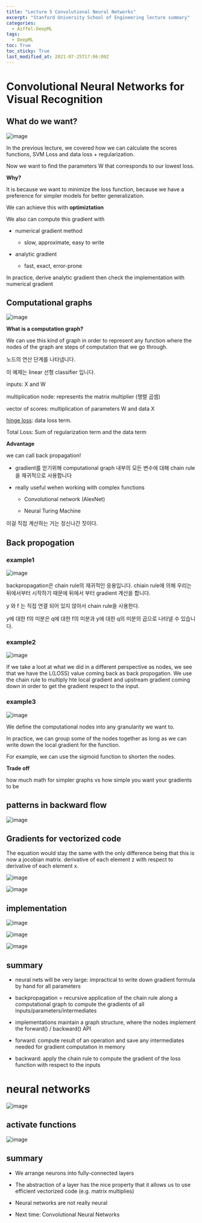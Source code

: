 ```yaml
---
title: "Lecture 5 Convolutional Neural Networks"
excerpt: "Stanford University School of Engineering lecture summary"
categories:
  - Aiffel-DeepML
tags:
  - DeepML
toc: True
toc_sticky: True
last_modified_at: 2021-07-25T17:06:00Z
---
```



# Convolutional Neural Networks for Visual Recognition

## What do we want?

![image](https://user-images.githubusercontent.com/46912607/126897292-0fb57c8a-0aa4-4d6d-a893-ae939ac80dd2.png)

In the previous lecture, we covered how we can calculate the scores functions, SVM Loss and data loss + regularization. 

Now we want to find the parameters W that corresponds to our lowest loss.

**Why?** 

It is because we want to minimize the loss function, because we have a preference for simpler models for better generalization. 

We can achieve this with **optimiztation** 

We also can compute this gradient with

- numerical gradient method


    - slow, approximate, easy to write
    
    
- analytic gradient 
    
    
    - fast, exact, error-prone
    
In practice, derive analytic gradient then check the implementation with numerical gradient 

## Computational graphs


![image](https://user-images.githubusercontent.com/46912607/126897694-eeab621b-b436-4549-8375-7f3a9877e3db.png)
    
**What is a computation graph?**

We can use this kind of graph in order to represent any function where the nodes of the graph are steps of computation that we go through. 

노드의 연산 단계를 나타냅니다. 

이 예제는 linear 선형 classifier 입니다. 

inputs: X and W 

multiplication node: represents the matrix multiplier (행렬 곱셈)

vector of scores: multiplication of parameters W and data X

[hinge loss](https://www.notion.so/modulabs/Lec03-1-Loss-Function-5e775d9c809a433eb243956d23bd379b#2839e4efd7854a9399f56e0f0fec5bb2): data loss term. 

Total Loss: Sum of regularization term and the data term 

**Advantage** 

we can call back propagation! 

- gradient를 얻기위해 computational graph 내부의 모든 변수에 대해 chain rule을 재귀적으로 사용합니다

- really useful wehen working with complex functions 

    - Convolutional network (AlexNet)
    
    - Neural Turing Machine

이걸 직접 계산하는 거는 정신나간 짓이다.

## Back propogation 

### example1

![image](https://user-images.githubusercontent.com/46912607/126898426-7058860b-1117-46ca-b72e-1438c0f574f3.png)

backpropagation은 chain rule의 재귀적인 응용입니다.
chiain rule에 의해 우리는 뒤에서부터 시작하기 때문에 뒤에서 부터 gradient 계산을 합니다. 

y 와 f 는 직접 연결 되어 있지 않아서 chain rule을 사용한다. 

y에 대한 f의 미분은 q에 대한 f의 미분과
y에 대한 q의 미분의 곱으로 나타낼 수 있습니다.

### example2

![image](https://user-images.githubusercontent.com/46912607/126898685-9e9356ff-983a-45d9-9355-d424b82a9eb6.png)

If we take a loot at what we did in a different perspective as nodes, we see that we have the L(LOSS) value coming back as back propogation. We use the chain rule to multiply hte local gradient and upstream gradient coming down in order to get the gradient respect to the input. 

### example3

![image](https://user-images.githubusercontent.com/46912607/126899340-e3d2141d-021f-4d71-8f8e-017538a9ed4b.png)

We define the computational nodes into any granularity we want to. 

In practice, we can group some of the nodes together as long as we can write down the local gradient for the function. 

For example, we can use the sigmoid function to shorten the nodes. 

**Trade off**

how much math for simpler graphs vs how simple you want your gradients to be

## patterns in backward flow

![image](https://user-images.githubusercontent.com/46912607/126899918-fd0b8475-0d0b-4106-ac35-5035bc017d70.png)

## Gradients for vectorized code

The equation would stay the same with the only difference being that this is now a jocobian matrix. derivative of each element z with respect to derivative of each element x. 

![image](https://user-images.githubusercontent.com/46912607/126900196-c4d71dcf-c2b7-4476-a58c-9df2638751a6.png)


![image](https://user-images.githubusercontent.com/46912607/126900725-9625470b-c731-4da2-bafc-ff036ea298c3.png)

## implementation

![image](https://user-images.githubusercontent.com/46912607/126900822-2c3cd2e5-6a58-4a88-be37-1f8d4a677ad4.png)



![image](https://user-images.githubusercontent.com/46912607/126900831-3a57a332-12e1-41e6-bcd6-e49a2d39fd2d.png)



![image](https://user-images.githubusercontent.com/46912607/126900835-2f6d2f99-5956-4dfb-854a-cef56cb49750.png)

## summary 

- neural nets will be very large: impractical to write down gradient formula by hand for all parameters

- backpropagation = recursive application of the chain rule along a computational graph to compute the gradients of all inputs/parameters/intermediates

- implementations maintain a graph structure, where the nodes implement the forward() / backward() API

- forward: compute result of an operation and save any intermediates needed for gradient computation in memory

- backward: apply the chain rule to compute the gradient of the loss function with respect to the inputs

# neural networks

![image](https://user-images.githubusercontent.com/46912607/126900907-a42cacd9-f994-4824-bf45-6317357e4b7f.png)

## activate functions

![image](https://user-images.githubusercontent.com/46912607/126901340-bed48da4-33ce-4784-a86d-e403fd8a1428.png)

## summary 

- We arrange neurons into fully-connected layers

- The abstraction of a layer has the nice property that it allows us to use efficient vectorized code (e.g. matrix multiplies)

- Neural networks are not really neural

- Next time: Convolutional Neural Networks